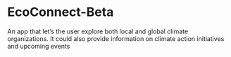 # EcoConnect-Beta

An app that let’s the user explore both local and global climate organizations. It could also provide information on climate action initiatives and upcoming events
